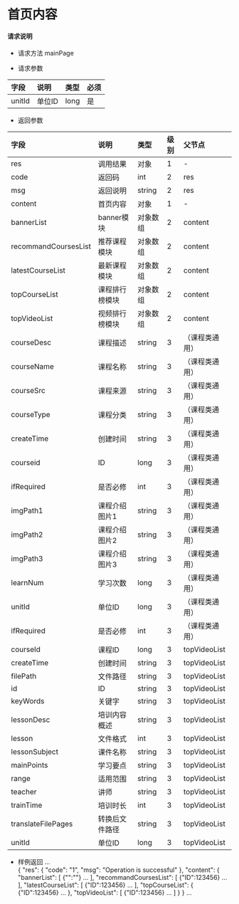 # 首页内容

#### **请求说明**

* 请求方法 mainPage

* 请求参数

| 字段 | 说明 | 类型 | 必须 |
| :--- | :--- | :--- | :--- |
| unitId| 单位ID | long | 是 |

* 返回参数

| 字段 | 说明 | 类型 | 级别 | 父节点 |
| :--- | :--- | :--- | :--- | :--- |
| res | 调用结果 | 对象 | 1 | - |
| code | 返回码 | int | 2 | res |
| msg| 返回说明 | string | 2 | res |
| content| 首页内容 | 对象 | 1 | - |
| bannerList | banner模块 | 对象数组 | 2 | content |
| recommandCoursesList| 推荐课程模块 | 对象数组 | 2 | content |
| latestCourseList | 最新课程模块 | 对象数组 | 2 | content |
| topCourseList| 课程排行榜模块 | 对象数组 | 2 | content |
| topVideoList | 视频排行榜模块 | 对象数组 | 2 | content |
| courseDesc| 课程描述 | string | 3 | （课程类通用）|
| courseName| 课程名称 | string | 3 |（课程类通用）|
| courseSrc| 课程来源 | string | 3 |（课程类通用）|
| courseType| 课程分类 | string | 3 | （课程类通用）|
| createTime| 创建时间 | string | 3 |（课程类通用）|
| courseid| ID | long | 3 | （课程类通用）|
| ifRequired | 是否必修 | int | 3 | （课程类通用）|
| imgPath1| 课程介绍图片1 | string | 3 | （课程类通用）|
| imgPath2| 课程介绍图片2 | string | 3 |（课程类通用）|
| imgPath3| 课程介绍图片3 | string | 3 |（课程类通用）|
| learnNum| 学习次数 | long | 3 |（课程类通用）|
| unitId| 单位ID | long | 3 | （课程类通用）|
| ifRequired | 是否必修 | int | 3 |（课程类通用）|
| courseId| 课程ID| long | 3 | topVideoList|
| createTime| 创建时间 | string | 3 | topVideoList|
| filePath | 文件路径 | string | 3 | topVideoList|
| id| ID | string | 3 | topVideoList|
| keyWords | 关键字 | string | 3 | topVideoList|
|lessonDesc| 培训内容概述 | string | 3 | topVideoList|
|lesson| 文件格式 | int | 3 | topVideoList|
|lessonSubject | 课件名称 | string | 3 | topVideoList|
|mainPoints | 学习要点 | string | 3 | topVideoList|
|range| 适用范围 | string | 3 | topVideoList|
|teacher | 讲师 | string | 3 | topVideoList|
|trainTime | 培训时长 | int | 3 | topVideoList|
|translateFilePages | 转换后文件路径 | string | 3 | topVideoList|
|unitId| 单位ID | long | 3 | topVideoList|


* 样例返回
   ...   
      {
        "res":
            {
                "code": "1", 
                "msg": "Operation is successful"
            },
        "content":
        {
           "bannerList":
           [
               {"":""}
               ...
           ],
           "recommandCoursesList":
           [
               {"ID":123456}
               ...
           ],
           "latestCourseList":
           [
               {"ID":123456}
               ...
           ],
           "topCourseList":
           {
               {"ID":123456}
               ...
           },
           "topVideoList":
            [
               {"ID":123456}
               ...
            ]
        } 
    }
...
